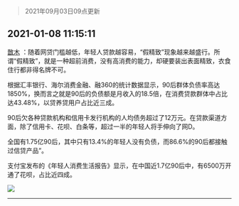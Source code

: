 > 2021年09月03日09点更新
<link rel="stylesheet" href="https://cdn.jsdelivr.net/gh/taotie6/sampleJSON@main/css/photo_show.css">


 ## 2021-01-08 11:15:11 

 [㪚木](https://www.coolapk.com/feed/24076622?shareKey=NjU4MjExZTk1NjY3NjEzMTc3YjQ~) ：随着网贷门槛越低，年轻人贷款越容易，“假精致”现象越来越盛行。所谓“假精致”，就是一种超前消费，没有高消费的能力，却硬要装出表面精致，衣食住行都非得名牌不可。

根据汇丰银行、海尔消费金融、融360的统计数据显示，90后群体负债率高达1850%<!--break-->，换而言之就是90后的负债额是月收入的18.5倍，在消费贷款群体中占比达43.48%，以贷养贷用户占比近三成。

90后欠各种贷款机构和信用卡发行机构的人均债务超过了12万元。在贷款渠道方面，除了信用卡、花呗、白条等，超过一半的年轻人将手伸向了网D。

全国有1.75亿90后，其中只有13.4%的年轻人没有负债，而86.6%的90后都接触过信贷产品”。

支付宝发布的《年轻人消费生活报告》显示，在中国近1.7亿90后中，有6500万开通了花呗，占比近四成。 

<div class="album">
<img class="img-item" src="http://image.coolapk.com/feed/2021/0108/11/1081091_5786de4a_5710_8848@1440x4866.jpeg" />
</div>

 ------- 

